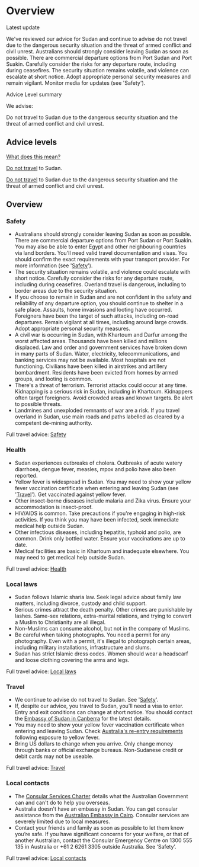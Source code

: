 # Overview

Latest update

We've reviewed our advice for Sudan and continue to advise do not travel due to the dangerous security situation and the threat of armed conflict and civil unrest. Australians should strongly consider leaving Sudan as soon as possible. There are commercial departure options from Port Sudan and Port Suakin. Carefully consider the risks for any departure route, including during ceasefires. The security situation remains volatile, and violence can escalate at short notice. Adopt appropriate personal security measures and remain vigilant. Monitor media for updates (see 'Safety').

Advice Level summary

We advise:

Do not travel to Sudan due to the dangerous security situation and the threat of armed conflict and civil unrest.

## Advice levels

[What does this mean?](/before-you-go/travel-advice-explained/)

[Do not travel](https://www.smartraveller.gov.au/consular-services/travel-advice-explained#level4) to Sudan.

[Do not travel](https://www.smartraveller.gov.au/consular-services/travel-advice-explained#level4) to Sudan due to the dangerous security situation and the threat of armed conflict and civil unrest.

## Overview

### Safety

* Australians should strongly consider leaving Sudan as soon as possible. There are commercial departure options from Port Sudan or Port Suakin. You may also be able to enter Egypt and other neighbouring countries via land borders. You'll need valid travel documentation and visas. You should confirm the exact requirements with your transport provider. For more information (see '[Safety](#safety)').
* The security situation remains volatile, and violence could escalate with short notice. Carefully consider the risks for any departure route, including during ceasefires. Overland travel is dangerous, including to border areas due to the security situation.
* If you choose to remain in Sudan and are not confident in the safety and reliability of any departure option, you should continue to shelter in a safe place. Assaults, home invasions and looting have occurred. Foreigners have been the target of such attacks, including on-road departures. Remain vigilant at all times, including around large crowds. Adopt appropriate personal security measures.
* A civil war is occurring in Sudan, with Khartoum and Darfur among the worst affected areas. Thousands have been killed and millions displaced. Law and order and government services have broken down in many parts of Sudan. Water, electricity, telecommunications, and banking services may not be available. Most hospitals are not functioning. Civilians have been killed in airstrikes and artillery bombardment. Residents have been evicted from homes by armed groups, and looting is common.
* There's a threat of terrorism. Terrorist attacks could occur at any time. Kidnapping is a serious risk in Sudan, including in Khartoum. Kidnappers often target foreigners. Avoid crowded areas and known targets. Be alert to possible threats.
* Landmines and unexploded remnants of war are a risk. If you travel overland in Sudan, use main roads and paths labelled as cleared by a competent de-mining authority.

Full travel advice: [Safety](#safety)

### Health

* Sudan experiences outbreaks of cholera. Outbreaks of acute watery diarrhoea, dengue fever, measles, mpox and polio have also been reported.
* Yellow fever is widespread in Sudan. You may need to show your yellow fever vaccination certificate when entering and leaving Sudan (see '[Travel](#Travel)'). Get vaccinated against yellow fever.
* Other insect-borne diseases include malaria and Zika virus. Ensure your accommodation is insect-proof.
* HIV/AIDS is common. Take precautions if you're engaging in high-risk activities. If you think you may have been infected, seek immediate medical help outside Sudan.
* Other infectious diseases, including hepatitis, typhoid and polio, are common. Drink only bottled water. Ensure your vaccinations are up to date.
* Medical facilities are basic in Khartoum and inadequate elsewhere. You may need to get medical help outside Sudan.

Full travel advice: [Health](#health)

### Local laws

* Sudan follows Islamic sharia law. Seek legal advice about family law matters, including divorce, custody and child support.
* Serious crimes attract the death penalty. Other crimes are punishable by lashes. Same-sex relations, extra-marital relations, and trying to convert a Muslim to Christianity are all illegal.
* Non-Muslims can consume alcohol, but not in the company of Muslims.
* Be careful when taking photographs. You need a permit for any photography. Even with a permit, it's illegal to photograph certain areas, including military installations, infrastructure and slums.
* Sudan has strict Islamic dress codes. Women should wear a headscarf and loose clothing covering the arms and legs.

Full travel advice: [Local laws](#local-laws)

### Travel

* We continue to advise do not travel to Sudan. See '[Safety](#Safety)'.
* If, despite our advice, you travel to Sudan, you'll need a visa to enter. Entry and exit conditions can change at short notice. You should contact the [Embassy of Sudan in Canberra](https://protocol.dfat.gov.au/Public/Missions/187) for the latest details.
* You may need to show your yellow fever vaccination certificate when entering and leaving Sudan. Check [Australia's re-entry requirements](https://www.healthdirect.gov.au/yellow-fever) following exposure to yellow fever.
* Bring US dollars to change when you arrive. Only change money through banks or official exchange bureaus. Non-Sudanese credit or debit cards may not be useable.

Full travel advice: [Travel](#travel)

### Local contacts

* The [Consular Services Charter](/consular-services/consular-services-charter "Consular Services Charter") details what the Australian Government can and can't do to help you overseas.
* Australia doesn't have an embassy in Sudan. You can get consular assistance from the [Australian Embassy in Cairo](https://egypt.embassy.gov.au/). Consular services are severely limited due to local measures.
* Contact your friends and family as soon as possible to let them know you’re safe. If you have significant concerns for your welfare, or that of another Australian, contact the Consular Emergency Centre on 1300 555 135 in Australia or +61 2 6261 3305 outside Australia. See ‘Safety’.

Full travel advice: [Local contacts](#local-contacts)